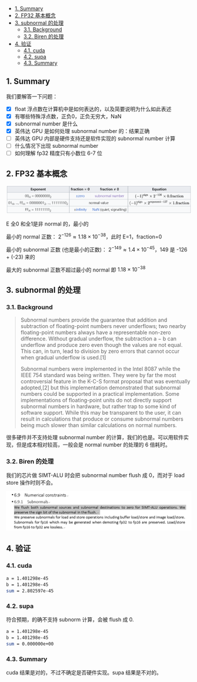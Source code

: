 - [1. Summary](#1-summary)
- [2. FP32 基本概念](#2-fp32-基本概念)
- [3. subnormal 的处理](#3-subnormal-的处理)
  - [3.1. Background](#31-background)
  - [3.2. Biren 的处理](#32-biren-的处理)
- [4. 验证](#4-验证)
  - [4.1. cuda](#41-cuda)
  - [4.2. supa](#42-supa)
  - [4.3. Summary](#43-summary)

## 1. Summary

我们要解答一下问题：
- [x] float 浮点数在计算机中是如何表达的，以及简要说明为什么如此表述
- [x] 有哪些特殊浮点数，正负0，正负无穷大，NaN
- [x] subnormal number 是什么
- [x] 英伟达 GPU 是如何处理 subnormal number 的：结果正确
- [ ] 英伟达 GPU 内部是硬件支持还是软件实现的 subnormal number 计算
- [ ] 什么情况下出现 subnormal number
- [ ] 如何理解 fp32 精度只有小数位 6-7 位

## 2. FP32 基本概念

![expression_fp32](doc/1_expression_fp32.png)

E 全0 和全1是非 normal 的，最小的

最小的 normal 正数： $2^{-126}\approx 1.18\times 10^{-38}$，此时 E=1，fraction=0

最小的 subnormal 正数 (也是最小的正数)： $2^{-149}\approx 1.4\times 10^{-45}$，149 是 -126 + (-23) 来的

最大的 subnormal 正数不超过最小的 normal 即 $1.18 \times 10^{-38}$


## 3. subnormal 的处理

### 3.1. Background

> Subnormal numbers provide the guarantee that addition and subtraction of floating-point numbers never underflows; two nearby floating-point numbers always have a representable non-zero difference. Without gradual underflow, the subtraction a − b can underflow and produce zero even though the values are not equal. This can, in turn, lead to division by zero errors that cannot occur when gradual underflow is used.[1]
> 
> Subnormal numbers were implemented in the Intel 8087 while the IEEE 754 standard was being written. They were by far the most controversial feature in the K-C-S format proposal that was eventually adopted,[2] but this implementation demonstrated that subnormal numbers could be supported in a practical implementation. Some implementations of floating-point units do not directly support subnormal numbers in hardware, but rather trap to some kind of software support. While this may be transparent to the user, it can result in calculations that produce or consume subnormal numbers being much slower than similar calculations on normal numbers.

很多硬件并不支持处理 subnormal number 的计算，我们的也是。可以用软件实现，但是成本相对较高，一般会是 normal number 的处理的 6 倍耗时。

### 3.2. Biren 的处理

我们的芯片做 SIMT-ALU 时会把 subnormal number flush 成 0，而对于 load store 操作时则不会。

![subnormals](doc/2_subnormals.png)

## 4. 验证

### 4.1. cuda

```bash
a = 1.401298e-45
b = 1.401298e-45
sum = 2.802597e-45
```

### 4.2. supa

符合预期，的确不支持 subnorm 计算，会被 flush 成 0.

```bash
a = 1.401298e-45
b = 1.401298e-45
sum = 0.000000e+00
```

### 4.3. Summary

cuda 结果是对的，不过不确定是否硬件实现。supa 结果是不对的。

